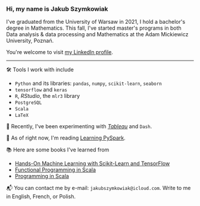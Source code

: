 ### Hi, my name is Jakub Szymkowiak

I've graduated from the University of Warsaw in 2021, I hold a bachelor's degree in Mathematics.
This fall, I've started master's programs in both Data analysis & data processing and Mathematics at the Adam Mickiewicz University, Poznań.

You're welcome to visit [my LinkedIn profile](https://www.linkedin.com/in/jakubszymkowiak/).

---

🛠️  Tools I work with include 

- ``Python`` and its libraries: ``pandas``, ``numpy``, ``scikit-learn``, ``seaborn``
- ``tensorflow`` and ``keras``
- ``R``, *RStudio*, the ``mlr3`` library
- ``PostgreSQL``
- ``Scala``
- ``LaTeX``

🧪 Recently, I've been experimenting with [*Tableau*](https://www.tableau.com) and ``Dash``. 

📖 As of right now, I'm reading [Learning PySpark](https://www.amazon.com/Learning-PySpark-Tomasz-Drabas/dp/1786463709).

📚 Here are some books I've learned from

- [Hands-On Machine Learning with Scikit-Learn and TensorFlow](https://www.amazon.com/Hands-Machine-Learning-Scikit-Learn-TensorFlow/dp/1491962291)
- [Functional Programming in Scala](https://www.amazon.com/Functional-Programming-Scala-Paul-Chiusano/dp/1617290653)
- [Programming in Scala](https://www.amazon.com/Programming-Scala-Martin-Odersky/dp/098153161X/ref=sr_1_1?dchild=1&keywords=programming+in+scala&qid=1625234044&s=books&sr=1-1)

📬 You can contact me by e-mail: ``jakubszymkowiak@icloud.com``. Write to me in English, French, or Polish. 

